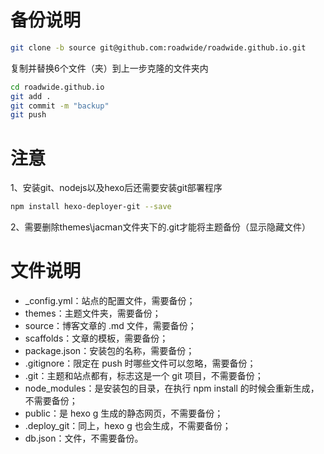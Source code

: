 # 备份说明

```bash
git clone -b source git@github.com:roadwide/roadwide.github.io.git
```

复制并替换6个文件（夹）到上一步克隆的文件夹内

```bash
cd roadwide.github.io
git add .
git commit -m "backup"
git push
```

# 注意

1、安装git、nodejs以及hexo后还需要安装git部署程序

```bash
npm install hexo-deployer-git --save
```

2、需要删除themes\jacman文件夹下的.git才能将主题备份（显示隐藏文件）

# 文件说明

- _config.yml：站点的配置文件，需要备份；
- themes：主题文件夹，需要备份；
- source：博客文章的 .md 文件，需要备份；
- scaffolds：文章的模板，需要备份；
- package.json：安装包的名称，需要备份；
- .gitignore：限定在 push 时哪些文件可以忽略，需要备份；
- .git：主题和站点都有，标志这是一个 git 项目，不需要备份；
- node_modules：是安装包的目录，在执行 npm install 的时候会重新生成，不需要备份；
- public：是 hexo g 生成的静态网页，不需要备份；
- .deploy_git：同上，hexo g 也会生成，不需要备份；
- db.json：文件，不需要备份。